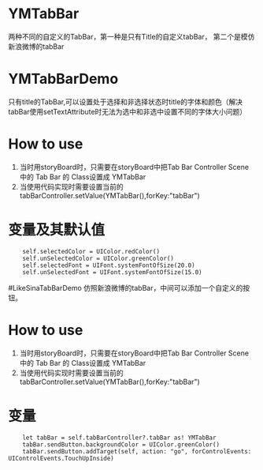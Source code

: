 
# YMTabBar
  两种不同的自定义的TabBar，第一种是只有Title的自定义tabBar， 第二个是模仿新浪微博的tabBar

# YMTabBarDemo
只有title的TabBar,可以设置处于选择和非选择状态时title的字体和颜色（解决tabBar使用setTextAttribute时无法为选中和非选中设置不同的字体大小问题）

# How to use

1. 当时用storyBoard时，只需要在storyBoard中把Tab Bar Controller Scene 中的 Tab Bar 的 Class设置成 YMTabBar
2. 当使用代码实现时需要设置当前的tabBarController.setValue(YMTabBar(),forKey:"tabBar")

# 变量及其默认值
        self.selectedColor = UIColor.redColor()
        self.unSelectedColor = UIColor.greenColor()
        self.selectedFont = UIFont.systemFontOfSize(20.0)
        self.unSelectedFont = UIFont.systemFontOfSize(15.0)

#LikeSinaTabBarDemo
仿照新浪微博的tabBar，中间可以添加一个自定义的按钮。

# How to use

1. 当时用storyBoard时，只需要在storyBoard中把Tab Bar Controller Scene 中的 Tab Bar 的 Class设置成 YMTabBar
2. 当使用代码实现时需要设置当前的tabBarController.setValue(YMTabBar(),forKey:"tabBar")

# 变量
        let tabBar = self.tabBarController?.tabBar as! YMTabBar
        tabBar.sendButton.backgroundColor = UIColor.greenColor()
        tabBar.sendButton.addTarget(self, action: "go", forControlEvents: UIControlEvents.TouchUpInside)
